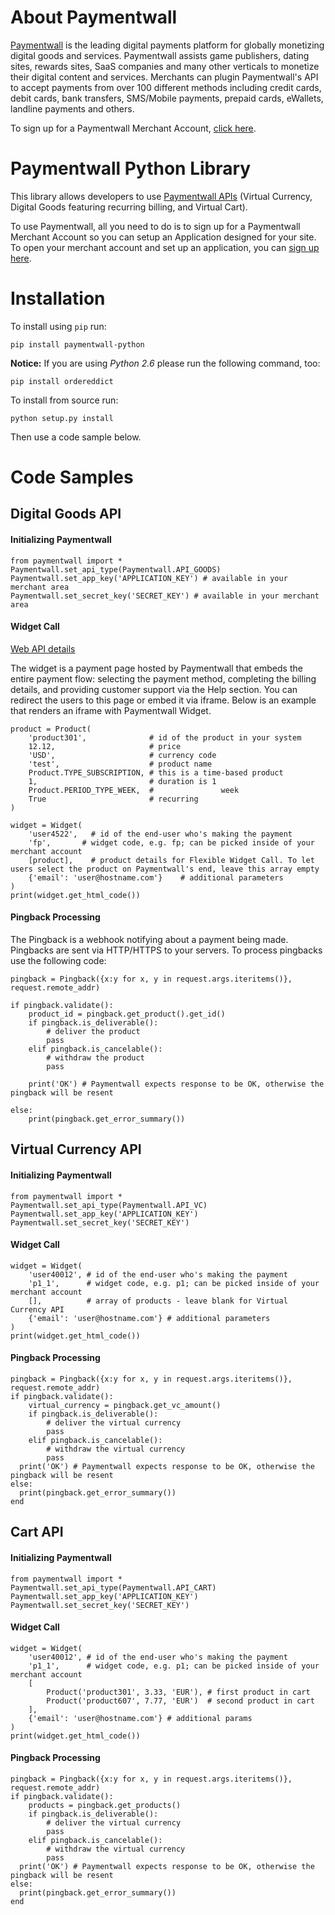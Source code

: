 # About Paymentwall
[Paymentwall](http://paymentwall.com/?source=gh-py) is the leading digital payments platform for globally monetizing digital goods and services. Paymentwall assists game publishers, dating sites, rewards sites, SaaS companies and many other verticals to monetize their digital content and services. 
Merchants can plugin Paymentwall's API to accept payments from over 100 different methods including credit cards, debit cards, bank transfers, SMS/Mobile payments, prepaid cards, eWallets, landline payments and others. 

To sign up for a Paymentwall Merchant Account, [click here](http://paymentwall.com/signup/merchant?source=gh-py).

# Paymentwall Python Library
This library allows developers to use [Paymentwall APIs](http://paymentwall.com/en/documentation/API-Documentation/722?source=gh-py) (Virtual Currency, Digital Goods featuring recurring billing, and Virtual Cart).

To use Paymentwall, all you need to do is to sign up for a Paymentwall Merchant Account so you can setup an Application designed for your site.
To open your merchant account and set up an application, you can [sign up here](http://paymentwall.com/signup/merchant?source=gh-py).

# Installation
To install using <code>pip</code> run:

  <code>pip install paymentwall-python</code>

<b>Notice:</b> If you are using <em>Python 2.6</em> please run the following command, too:

  <code>pip install ordereddict</code>

To install from source run:

  <code>python setup.py install</code>

Then use a code sample below.

# Code Samples

## Digital Goods API

#### Initializing Paymentwall
<pre><code>from paymentwall import *
Paymentwall.set_api_type(Paymentwall.API_GOODS)
Paymentwall.set_app_key('APPLICATION_KEY') # available in your merchant area
Paymentwall.set_secret_key('SECRET_KEY') # available in your merchant area
</code></pre>

#### Widget Call
[Web API details](http://www.paymentwall.com/en/documentation/Digital-Goods-API/710#paymentwall_widget_call_flexible_widget_call)

The widget is a payment page hosted by Paymentwall that embeds the entire payment flow: selecting the payment method, completing the billing details, and providing customer support via the Help section. You can redirect the users to this page or embed it via iframe. Below is an example that renders an iframe with Paymentwall Widget.

<pre><code>product = Product(
    'product301',              # id of the product in your system 
    12.12,                     # price
    'USD',                     # currency code
    'test',                    # product name
    Product.TYPE_SUBSCRIPTION, # this is a time-based product
    1,                         # duration is 1
    Product.PERIOD_TYPE_WEEK,  #               week
    True                       # recurring
)

widget = Widget(
    'user4522',   # id of the end-user who's making the payment
    'fp',       # widget code, e.g. fp; can be picked inside of your merchant account
    [product],    # product details for Flexible Widget Call. To let users select the product on Paymentwall's end, leave this array empty
    {'email': 'user@hostname.com'}    # additional parameters
)
print(widget.get_html_code())
</code></pre>

#### Pingback Processing

The Pingback is a webhook notifying about a payment being made. Pingbacks are sent via HTTP/HTTPS to your servers. To process pingbacks use the following code:
<pre><code>pingback = Pingback({x:y for x, y in request.args.iteritems()}, request.remote_addr)

if pingback.validate():
    product_id = pingback.get_product().get_id()
    if pingback.is_deliverable():
        # deliver the product
        pass
    elif pingback.is_cancelable():
        # withdraw the product
        pass

    print('OK') # Paymentwall expects response to be OK, otherwise the pingback will be resent

else:
    print(pingback.get_error_summary())</code></pre>

## Virtual Currency API

#### Initializing Paymentwall
<pre><code>from paymentwall import *
Paymentwall.set_api_type(Paymentwall.API_VC)
Paymentwall.set_app_key('APPLICATION_KEY')
Paymentwall.set_secret_key('SECRET_KEY')
</code></pre>

#### Widget Call
<pre><code>widget = Widget(
	'user40012', # id of the end-user who's making the payment
	'p1_1',      # widget code, e.g. p1; can be picked inside of your merchant account
	[],          # array of products - leave blank for Virtual Currency API
	{'email': 'user@hostname.com'} # additional parameters
)
print(widget.get_html_code())
</code></pre>

#### Pingback Processing
<pre><code>pingback = Pingback({x:y for x, y in request.args.iteritems()}, request.remote_addr)
if pingback.validate():
    virtual_currency = pingback.get_vc_amount()
    if pingback.is_deliverable():
        # deliver the virtual currency
        pass
    elif pingback.is_cancelable():
        # withdraw the virtual currency
        pass 
  print('OK') # Paymentwall expects response to be OK, otherwise the pingback will be resent
else:
  print(pingback.get_error_summary())
end</code></pre>

## Cart API

#### Initializing Paymentwall
<pre><code>from paymentwall import *
Paymentwall.set_api_type(Paymentwall.API_CART)
Paymentwall.set_app_key('APPLICATION_KEY')
Paymentwall.set_secret_key('SECRET_KEY')
</code></pre>

#### Widget Call
<pre><code>widget = Widget(
	'user40012', # id of the end-user who's making the payment
	'p1_1',      # widget code, e.g. p1; can be picked inside of your merchant account
	[
		Product('product301', 3.33, 'EUR'), # first product in cart
		Product('product607', 7.77, 'EUR')  # second product in cart
	],
	{'email': 'user@hostname.com'} # additional params
)
print(widget.get_html_code())</code></pre>

#### Pingback Processing
<pre><code>pingback = Pingback({x:y for x, y in request.args.iteritems()}, request.remote_addr)
if pingback.validate():
    products = pingback.get_products()
    if pingback.is_deliverable():
        # deliver the virtual currency
        pass
    elif pingback.is_cancelable():
        # withdraw the virtual currency
        pass 
  print('OK') # Paymentwall expects response to be OK, otherwise the pingback will be resent
else:
  print(pingback.get_error_summary())
end</code></pre>
